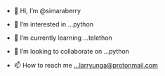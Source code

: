 - 👋 Hi, I’m @simaraberry
- 👀 I’m interested in ...python
- 🌱 I’m currently learning ...telethon

- 💞️ I’m looking to collaborate on ...python
- 📫 How to reach me ...larryunga@protonmail.com

<!---
simaraberry/simaraberry is a ✨ special ✨ repository because its `README.md` (this file) appears on your GitHub profile.
You can click the Preview link to take a look at your changes.
--->
